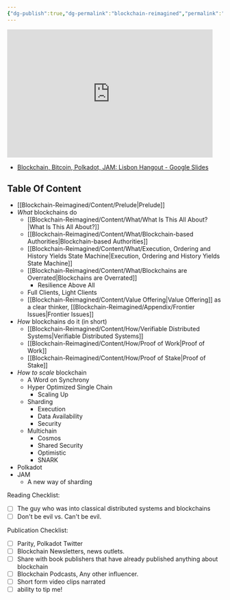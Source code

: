 ```yaml
---
{"dg-publish":true,"dg-permalink":"blockchain-reimagined","permalink":"/blockchain-reimagined/","hide":true,"created":"2024-07-12T16:35:17.118+01:00","updated":"2024-12-29T12:50:37.529+00:00"}
---
```


<iframe src="https://docs.google.com/presentation/d/e/2PACX-1vQb_OXXMBQFHJTbUDDOm-UePQzf_oigtaX1kG8jlpuUXBuw-yrL3nutul3OJReByj3FW5RqAKw6QQdu/embed?start=false&loop=false&delayms=3000" frameborder="0" width="480" height="299" allowfullscreen="true" mozallowfullscreen="true" webkitallowfullscreen="true"></iframe>

- [Blockchain, Bitcoin, Polkadot, JAM: Lisbon Hangout - Google Slides](https://docs.google.com/presentation/d/1UPmnISt8OH8CzgxbY2q9kX34rYP8Me-0qkLoiSXPyAQ/edit?usp=sharing)
## Table Of Content
- [[Blockchain-Reimagined/Content/Prelude\|Prelude]]
- *What* blockchains do
	- [[Blockchain-Reimagined/Content/What/What Is This All About?\|What Is This All About?]]
	- [[Blockchain-Reimagined/Content/What/Blockchain-based Authorities\|Blockchain-based Authorities]]
	- [[Blockchain-Reimagined/Content/What/Execution, Ordering and History Yields State Machine\|Execution, Ordering and History Yields State Machine]]
	- [[Blockchain-Reimagined/Content/What/Blockchains are Overrated\|Blockchains are Overrated]]
		- Resilience Above All
	- Full Clients, Light Clients
	-  [[Blockchain-Reimagined/Content/Value Offering\|Value Offering]] as a clear thinker, [[Blockchain-Reimagined/Appendix/Frontier Issues\|Frontier Issues]]
- *How* blockchains do it (in short)
	- [[Blockchain-Reimagined/Content/How/Verifiable Distributed Systems\|Verifiable Distributed Systems]]
	- [[Blockchain-Reimagined/Content/How/Proof of Work\|Proof of Work]]
	- [[Blockchain-Reimagined/Content/How/Proof of Stake\|Proof of Stake]]
- *How to scale* blockchain
	- A Word on Synchrony 
	- Hyper Optimized Single Chain
		- Scaling Up
	- Sharding
		- Execution
		- Data Availability
		- Security 
	- Multichain
		- Cosmos
		- Shared Security
		- Optimistic
		- SNARK
- Polkadot
- JAM 
	- A new way of sharding

Reading Checklist: 
- [ ] The guy who was into classical distributed systems and blockchains
- [ ] Don't be evil vs. Can't be evil. 

Publication Checklist: 
- [ ] Parity, Polkadot Twitter
- [ ] Blockchain Newsletters, news outlets. 
- [ ] Share with book publishers that have already published anything about blockchain
- [ ] Blockchain Podcasts, Any other influencer. 
- [ ] Short form video clips narrated
- [ ] ability to tip me! 
